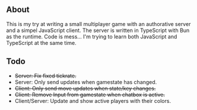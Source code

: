 ## About
This is my try at writing a small multiplayer game with an authorative server and a simpel JavaScript client.
The server is written in TypeScript with Bun as the runtime.
Code is mess... I'm trying to learn both JavaScript and TypeScript at the same time.

## Todo
- ~~Server: Fix fixed tickrate.~~
- Server: Only send updates when gamestate has changed.
- ~~Client: Only send move updates when state/key changes.~~
- ~~Client: Remove Input from gamestate when chatbox is active.~~
- Client/Server: Update and show active players with their colors.